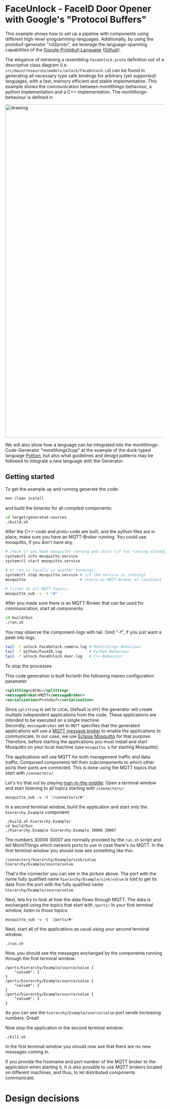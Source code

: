 <!-- (c) https://github.com/MontiCore/monticore -->
# FaceUnlock - FaceID Door Opener with Google's "Protocol Buffers"

This example shows how to set up a pipeline with components using different high-level-programming-languages. 
Additionally, by using the protobuf-generator "cd2proto", we leverage the language-spanning capabilities of the
[Google-Protobuf-Language](https://developers.google.com/protocol-buffers) ([Github](https://github.com/protocolbuffers/protobuf)).

The elegance of retrieving a resembling `FaceUnlock.proto` definition out of a descriptive class diagram (i.e. `src/main/resources/models/unlock/FaceUnlock.cd`)
can be found in generating all necessary type safe bindings for arbitrary (yet *supported*) languages,
with a fast, memory efficient and stable implementation.
This example shows the communication between montithings-behaviour, a python implementation and a C++ implementation.
The montithings-behaviour is defined in 

<img src="../../docs/FaceUnlock-MontiThings.png" alt="drawing" width="1053px"/>

We will also show how a language can be integrated into the montithings-Code-Generator "montithings2cpp" 
at the example of the duck-typed language [Python](https://python.org), but also
what guidelines and design patterns may be followed to integrate a new language with the Generator.

## Getting started
To get the example up and running generate the code:
```bash
mvn clean install
```
and build the binaries for all compiled components:
```bash
cd target/generated-sources
./build.sh
```
After the C++-code and proto-code are built, and the python files are in place, make sure you have an MQTT-Broker running.
You could use mosquitto, if you don't have any.
```bash
# check if you have mosquitto running and start (if not running already)
systemctl info mosquitto.service
systemctl start mosquitto.service

# or run it locally in another terminal:
systemctl stop mosquitto.service # (if the service is running)
mosquitto                        # starts an MQTT-Broker on localhost

# listen to all MQTT-Topics:
mosquitto_sub -v -t "#"
```
After you made sure there is an MQTT-Broker that can be used for communication, start all components:
```bash
cd build/bin
./run.sh
```
You may observe the component-logs with tail. Omit "-f", if you just want a peek into logs.
```bash
tail -f unlock.FaceUnlock.camera.log # Montithings-Behaviour
tail -f python/FaceID.log            # Python-Behaviour
tail -f unlock.FaceUnlock.door.log   # C++-Behaviour
```
To stop the processes

This code generation is built for/with the following maven configuration parameter
```xml
<splitting>LOCAL</splitting>
<messageBroker>MQTT</messageBroker>
<serialization>Protobuf</serialization>
```

Since `splitting` is set to `LOCAL` (default is `OFF`) the generator will create 
multiple independent applications from the code. 
These applications are intended to be executed on a single machine.  
Secondly, `messageBroker` set to `MQTT` specifies that the generated 
applications will use a [MQTT message broker][mqtt] to enable the applications 
to communicate. 
In our case, we use [Eclipse Mosquitto][mosquitto] for that purpose. 
Therefore, before starting the applications you must install and start 
Mosquitto on your local machine (use `mosquitto &` for starting Mosquitto). 

The applications will use MQTT for both management traffic and data traffic.
Composed components tell their subcomponents to which other ports their ports
are connected.
This is done using the MQTT topics that start with `/connectors/`. 

Let's try that out by playing [man-in-the-middle][mitm]: 
Open a terminal window and start listening to all topics starting with 
`/connectors/`: 
```
mosquitto_sub -v -t '/connectors/#'
```
In a second terminal window, build the application and start only the 
`hierarchy.Example` component:
```
./build.sh hierarchy.Example/
cd build/bin
./hierarchy.Example hierarchy.Example 30006 30007
```

The numbers 30006 30007 are normally provided by the `run.sh` script and tell 
MontiThings which network ports to use in case there's no MQTT. 
In the first terminal window you should now see something like this:
```
/connectors/hierarchy/Example/sink/value hierarchy/Example/source/value
```
That's the connector you can see in the picture above. 
The port with the name fully qualified name `hierarchy/Example/sink/value` is 
told to get its data from the port with the fully qualified name 
`hierarchy/Example/source/value`. 


Next, lets try to look at how the data flows through MQTT. 
The data is exchanged using the topics that start with `/ports/`
In your first terminal window, listen to those topics:
```
mosquitto_sub -v -t '/ports/#'
```
Next, start all of the applications as usual using your second terminal window:
```
./run.sh
```

Now, you should see the messages exchanged by the components running through 
the first terminal window:
```
/ports/hierarchy/Example/source/value {
    "value0": 1
}
/ports/hierarchy/Example/source/value {
    "value0": 2
}
/ports/hierarchy/Example/source/value {
    "value0": 3
}
```
As you can see the `hierarchy/Example/source/value` port sends increasing 
numbers. Great!

Now stop the application in the second terminal window:
```
./kill.sh
```
In the first terminal window you should now see that there are no new messages 
coming in.

If you provide the hostname and port number of the MQTT broker to the 
application when starting it, it is also possible to use MQTT brokers located on
different machines, and thus, to let distributed components communicate.


[mqtt]: https://en.wikipedia.org/wiki/MQTT
[mitm]: https://en.wikipedia.org/wiki/Man-in-the-middle_attack
[mosquitto]: https://mosquitto.org/

# Design decisions